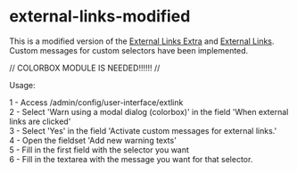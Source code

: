# external-links-modified
This is a modified version of the <a href="https://www.drupal.org/project/extlink_extra" target="_blank">External Links Extra</a> and <a href="https://www.drupal.org/project/extlink" target="_blank">External Links</a>. Custom messages for custom selectors have been implemented.

  //  COLORBOX MODULE IS NEEDED!!!!!!  //
  
Usage:

1 - Access /admin/config/user-interface/extlink <br>
2 - Select 'Warn using a modal dialog (colorbox)' in the field 'When external links are clicked' <br>
3 - Select 'Yes' in the field 'Activate custom messages for external links.' <br>
4 - Open the fieldset 'Add new warning texts' <br>
5 - Fill in the first field with the selector you want <br>
6 - Fill in the textarea with the message you want for that selector. <br>


